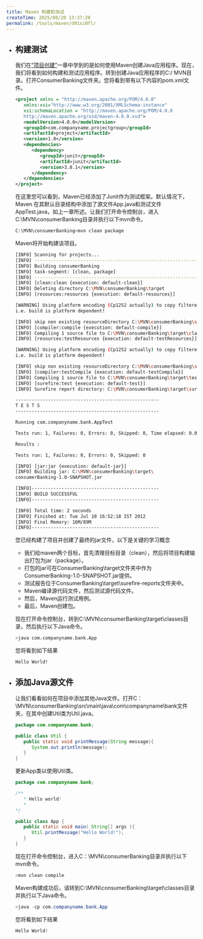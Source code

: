 ```yaml
---
title: Maven 构建和测试
createTime: 2025/08/20 13:37:20
permalink: /tools/maven/d91si0fl/
---
```

- ## 构建测试

  我们在[“项目创建”](https://www.cainiaoya.com/maven/maven-create-project.html)一章中学到的是如何使用Maven创建Java应用程序。现在，我们将看到如何构建和测试应用程序。转到创建Java应用程序的C:/ MVN目录。打开ConsumerBanking文件夹。您将看到带有以下内容的pom.xml文件。

  ```xml
  <project xmlns = "http://maven.apache.org/POM/4.0.0"
     xmlns:xsi="http://www.w3.org/2001/XMLSchema-instance"
     xsi:schemaLocation = "http://maven.apache.org/POM/4.0.0
     http://maven.apache.org/xsd/maven-4.0.0.xsd">
     <modelVersion>4.0.0</modelVersion>
     <groupId>com.companyname.projectgroup</groupId>
     <artifactId>project</artifactId>
     <version>1.0</version>
     <dependencies>
        <dependency>
           <groupId>junit</groupId>
           <artifactId>junit</artifactId>
           <version>3.8.1</version>
        </dependency>
     </dependencies>  
  </project>
  ```

  在这里您可以看到，Maven已经添加了Junit作为测试框架。默认情况下，Maven 在其默认目录结构中添加了源文件App.java和测试文件AppTest.java，如上一章所述。让我们打开命令控制台，进入C:\MVN\consumerBanking目录并执行以下mvn命令。

  ```bash
  C:\MVN\consumerBanking>mvn clean package
  ```

  Maven将开始构建该项目。

  ```bash
  [INFO] Scanning for projects...
  [INFO] -------------------------------------------------------------------
  [INFO] Building consumerBanking
  [INFO] task-segment: [clean, package]
  [INFO] -------------------------------------------------------------------
  [INFO] [clean:clean {execution: default-clean}]
  [INFO] Deleting directory C:\MVN\consumerBanking\target
  [INFO] [resources:resources {execution: default-resources}]
  
  [WARNING] Using platform encoding (Cp1252 actually) to copy filtered resources,
  i.e. build is platform dependent!
  
  [INFO] skip non existing resourceDirectory C:\MVN\consumerBanking\src\main\resources
  [INFO] [compiler:compile {execution: default-compile}]
  [INFO] Compiling 1 source file to C:\MVN\consumerBanking\target\classes
  [INFO] [resources:testResources {execution: default-testResources}]
  
  [WARNING] Using platform encoding (Cp1252 actually) to copy filtered resources,
  i.e. build is platform dependent!
  
  [INFO] skip non existing resourceDirectory C:\MVN\consumerBanking\src\test\resources
  [INFO] [compiler:testCompile {execution: default-testCompile}]
  [INFO] Compiling 1 source file to C:\MVN\consumerBanking\target\test-classes
  [INFO] [surefire:test {execution: default-test}]
  [INFO] Surefire report directory: C:\MVN\consumerBanking\target\surefire-reports
  
  -----------------------------------------------------
  T E S T S
  -----------------------------------------------------
  
  Running com.companyname.bank.AppTest
  
  Tests run: 1, Failures: 0, Errors: 0, Skipped: 0, Time elapsed: 0.027 sec
  
  Results :
  
  Tests run: 1, Failures: 0, Errors: 0, Skipped: 0
  
  [INFO] [jar:jar {execution: default-jar}]
  [INFO] Building jar: C:\MVN\consumerBanking\target\
  consumerBanking-1.0-SNAPSHOT.jar
  
  [INFO]-----------------------------------------------
  [INFO] BUILD SUCCESSFUL
  [INFO]-----------------------------------------------
  
  [INFO] Total time: 2 seconds
  [INFO] Finished at: Tue Jul 10 16:52:18 IST 2012
  [INFO] Final Memory: 16M/89M
  [INFO]-----------------------------------------------
  ```

  您已经构建了项目并创建了最终的jar文件，以下是关键的学习概念

  - 我们给maven两个目标，首先清理目标目录（clean），然后将项目构建输出打包为jar（package）。
  - 打包的jar可在ConsumerBanking\target文件夹中作为ConsumerBanking-1.0-SNAPSHOT.jar提供。
  - 测试报告位于ConsumerBanking\target\surefire-reports文件夹中。
  - Maven编译源代码文件，然后测试源代码文件。
  - 然后，Maven运行测试用例。
  - 最后，Maven创建包。

  现在打开命令控制台，转到C:\MVN\consumerBanking\target\classes目录，然后执行以下Java命令。

  ```bash
  >java com.companyname.bank.App
  ```

  您将看到如下结果

  ```bash
  Hello World!
  ```

- ## 添加Java源文件

  让我们看看如何在项目中添加其他Java文件。打开C：\MVN\consumerBanking\src\main\java\com\companyname\bank文件夹，在其中创建Util类为Util.java。

  ```java
  package com.companyname.bank;
  
  public class Util {
     public static void printMessage(String message){
        System.out.println(message);
     }
  }
  ```

  更新App类以使用Util类。

  ```java
  package com.companyname.bank;
  
  /**
     * Hello world!
     *
  */
  
  public class App {
     public static void main( String[] args ){
        Util.printMessage("Hello World!");
     }
  }
  ```

  现在打开命令控制台，进入C：\MVN\consumerBanking目录并执行以下mvn命令。

  ```java
  >mvn clean compile
  ```

  Maven构建成功后，请转到C:\MVN\consumerBanking\target\classes目录并执行以下Java命令。

  ```java
  >java -cp com.companyname.bank.App
  ```

  您将看到如下结果

  ```java
  Hello World!
  ```

